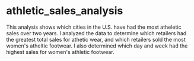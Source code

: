 # athletic_sales_analysis
This analysis shows which cities in the U.S. have had the most atheletic sales over two years. I analyzed the data to determine which retailers had the greatest total sales for athetic wear, and which retailers sold the most women's atheltic footwear. I also determined which day and week had the highest sales for women's athletic footwear.
